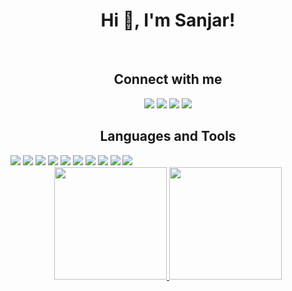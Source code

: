 <h1 align="center">Hi 👋, I'm Sanjar!</h1>
<br>
<h2 align="center">Connect with me</h2>
<div align ="center"> 
  <a href="https://www.instagram.com/sanjar_yahyo" target="_blank"><img src="https://img.shields.io/badge/-Instagram-%23E4405F?style=for-the-badge&logo=instagram&logoColor=white" target="_blank"></a>
 <a href="https://t.me/samarqandidev" target="_blank"><img src="https://img.shields.io/badge/Telegram-2CA5E0?style=for-the-badge&logo=telegram&logoColor=white" target="_blank"></a> 
  <a href = "mailto:san4o.original@gmail.com"><img src="https://img.shields.io/badge/-Gmail-D14836?style=for-the-badge&logo=gmail&logoColor=white" target="_blank"></a>
  <a href="https://www.linkedin.com/in/sanjar-ibragimov-0b6634225" target="_blank"><img src="https://img.shields.io/badge/-LinkedIn-%230077B5?style=for-the-badge&logo=linkedin&logoColor=white" target="_blank"></a> 
</div>
<h2 align="center">Languages and Tools</h2>
<a href="https://www.instagram.com/sanjar_yahyo" target="_blank"><img src="https://img.shields.io/badge/-Linux-%23333?style=for-the-badge&logo=linux&logoColor=white" target="_blank"></a>
<a href="https://www.instagram.com/sanjar_yahyo" target="_blank"><img src="https://img.shields.io/badge/-Fedora-294172?style=for-the-badge&logo=fedora&logoColor=white" target="_blank"></a>
<a href="https://www.instagram.com/sanjar_yahyo" target="_blank"><img src="https://img.shields.io/badge/-Alacritty-#F46D01?style=for-the-badge&logo=alacritty&logoColor=white" target="_blank"></a>
<a href="https://www.instagram.com/sanjar_yahyo" target="_blank"><img src="https://img.shields.io/badge/-NeoVim-%2357A143?style=for-the-badge&logo=neovim&logoColor=white" target="_blank"></a>
<a href="https://www.instagram.com/sanjar_yahyo" target="_blank"><img src="https://img.shields.io/badge/-Lua-%232C2D72?style=for-the-badge&logo=lua&logoColor=white" target="_blank"></a>
<a href="https://www.instagram.com/sanjar_yahyo" target="_blank"><img src="https://img.shields.io/badge/-Dart-%230175C2?style=for-the-badge&logo=dart&logoColor=white" target="_blank"></a>
<a href="https://www.instagram.com/sanjar_yahyo" target="_blank"><img src="https://img.shields.io/badge/-Flutter-%2302569B?style=for-the-badge&logo=flutter&logoColor=white" target="_blank"></a>
<a href="https://www.instagram.com/sanjar_yahyo" target="_blank"><img src="https://img.shields.io/badge/-Go-%2300ADD8?style=for-the-badge&logo=go&logoColor=white" target="_blank"></a>
<a href="https://www.instagram.com/sanjar_yahyo" target="_blank"><img src="https://img.shields.io/badge/-Rust-%23000000?style=for-the-badge&logo=rust&logoColor=white" target="_blank"></a>
<a href="https://www.instagram.com/sanjar_yahyo" target="_blank"><img src="https://img.shields.io/badge/docker-%230db7ed.svg?style=for-the-badge&logo=docker&logoColor=white" target="_blank"></a>



<div align="center">
  <a href="https://github.com/samarqandi">
  <img height="180em" src="https://github-readme-stats.vercel.app/api?username=samarqandi&show_icons=true&theme=dark&include_all_commits=true&count_private=true"/>
  <img height="180em" src="https://github-readme-stats.vercel.app/api/top-langs/?username=samarqandi&layout=compact&langs_count=7&theme=dark"/>
</div>
